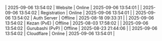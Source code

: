| 2025-09-06 13:54:02 | Website | Online | 2025-09-06 13:54:01 |
| 2025-09-06 13:54:02 | Registration | Online | 2025-09-06 13:54:01 |
| 2025-09-06 13:54:02 | Auth Server | Offline | 2025-08-18 09:33:31 |
| 2025-09-06 13:54:02 | Kezan (PvE) | Offline | 2025-08-03 17:58:02 |
| 2025-09-06 13:54:02 | Gurubashi (PvP) | Offline | 2025-08-23 21:44:06 |
| 2025-09-06 13:54:02 | Cloudflare | Online | 2025-09-06 13:54:01 |
